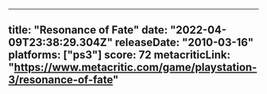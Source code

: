 
---
title: "Resonance of Fate"
date: "2022-04-09T23:38:29.304Z"
releaseDate: "2010-03-16"
platforms: ["ps3"]
score: 72
metacriticLink: "https://www.metacritic.com/game/playstation-3/resonance-of-fate"
---
